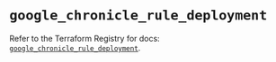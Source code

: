 # `google_chronicle_rule_deployment`

Refer to the Terraform Registry for docs: [`google_chronicle_rule_deployment`](https://registry.terraform.io/providers/hashicorp/google/6.29.0/docs/resources/chronicle_rule_deployment).
